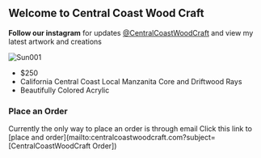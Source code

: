 ## Welcome to Central Coast Wood Craft

__Follow our instagram__ for updates [@CentralCoastWoodCraft](https://www.instagram.com/centralcoastwoodcraft/) and view my latest artwork and creations


![Sun001](CentralCoastWoodCraft\Sun001.png)
- $250
- California Central Coast Local Manzanita Core and Driftwood Rays
- Beautifully Colored Acrylic


### Place an Order
Currently the only way to place an order is through email
Click this link to [place and order](mailto:centralcoastwoodcraft.com?subject=[CentralCoastWoodCraft Order])
